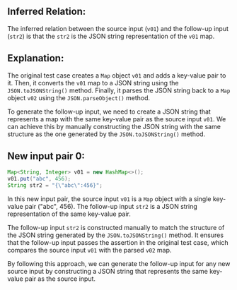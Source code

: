 ## Inferred Relation:
The inferred relation between the source input (`v01`) and the follow-up input (`str2`) is that the `str2` is the JSON string representation of the `v01` map.

## Explanation:
The original test case creates a `Map` object `v01` and adds a key-value pair to it. Then, it converts the `v01` map to a JSON string using the `JSON.toJSONString()` method. Finally, it parses the JSON string back to a `Map` object `v02` using the `JSON.parseObject()` method.

To generate the follow-up input, we need to create a JSON string that represents a map with the same key-value pair as the source input `v01`. We can achieve this by manually constructing the JSON string with the same structure as the one generated by the `JSON.toJSONString()` method.

## New input pair 0:
```java
Map<String, Integer> v01 = new HashMap<>();
v01.put("abc", 456);
String str2 = "{\"abc\":456}";
```

In this new input pair, the source input `v01` is a `Map` object with a single key-value pair ("abc", 456). The follow-up input `str2` is a JSON string representation of the same key-value pair.

The follow-up input `str2` is constructed manually to match the structure of the JSON string generated by the `JSON.toJSONString()` method. It ensures that the follow-up input passes the assertion in the original test case, which compares the source input `v01` with the parsed `v02` map.

By following this approach, we can generate the follow-up input for any new source input by constructing a JSON string that represents the same key-value pair as the source input.